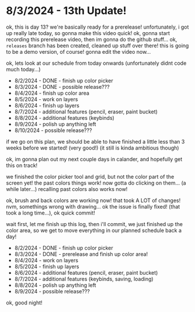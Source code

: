 # 8/3/2024 - 13th Update!

ok, this is day 13? we're basically ready for a prerelease! unfortunately, i got up really late today, so gonna make this video quick! ok, gonna start recording this prerelease video, then im gonna do the github stuff... ok, `releases` branch has been created, cleaned up stuff over there! this is going to be a demo version, of course! gonna edit the video now...

ok, lets look at our schedule from today onwards (unfortunately didnt code much today...)

-  8/2/2024 - DONE - finish up color picker
-  8/3/2024 - DONE - possible release???
-  8/4/2024 - finish up color area
-  8/5/2024 - work on layers
-  8/6/2024 - finish up layers
-  8/7/2024 - additional features (pencil, eraser, paint bucket)
-  8/8/2024 - additional features (keybinds)
-  8/9/2024 - polish up anything left
-  8/10/2024 - possible release???

if we go on this plan, we should be able to have finished a little less than 3 weeks before we started! (very good!) (it still is kinda ambitious though)

ok, im gonna plan out my next couple days in calander, and hopefully get this on track!

we finished the color picker tool and grid, but not the color part of the screen yet! the past colors things work! now gotta do clicking on them... (a while later...) recalling past colors also works now!

ok, brush and back colors are working now! that took A LOT of changes! nvm, somethings wrong with drawing... ok the issue is finally fixed! (that took a long time...), ok quick commit!

wait first, let me finish up this log, then i'll commit, we just finished up the color area, so we get to move everything in our planned schedule back a day!

-  8/2/2024 - DONE - finish up color picker
-  8/3/2024 - DONE - prerelease and finish up color area!
-  8/4/2024 - work on layers
-  8/5/2024 - finish up layers
-  8/6/2024 - additional features (pencil, eraser, paint bucket)
-  8/7/2024 - additional features (keybinds, saving, loading)
-  8/8/2024 - polish up anything left
-  8/9/2024 - possible release???

ok, good night!